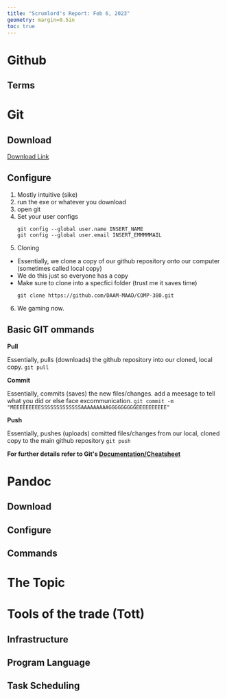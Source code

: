 ```yaml
---
title: "Scrumlord's Report: Feb 6, 2023"
geometry: margin=0.5in
toc: true
---
```



# Github

## Terms


##

# Git

## Download

[Download Link](https://git-scm.com/downloads)

## Configure

1. Mostly intuitive (sike)
2. run the exe or whatever you download
3. open git
4. Set your user configs
    ```
    git config --global user.name INSERT_NAME
    git config --global user.email INSERT_EMMMMMAIL
    ```
5. Cloning
  - Essentially, we clone a copy of our github repository onto our computer (sometimes called local copy)
  - We do this just so everyone has a copy
  - Make sure to clone into a specfici folder (trust me it saves time)
    ```
    git clone https://github.com/DAAM-MAAD/COMP-380.git
    ```
6. We gaming now.


## Basic GIT ommands 

**Pull**

Essentially, pulls (downloads) the github repository into our cloned, local copy.
    ````
    git pull
    ````
    
**Commit**

Essentially, commits (saves) the new files/changes. add a meesage to tell what you did or else face excommunication.
    ```
    git commit -m "MEEEEEEEEESSSSSSSSSSSSSAAAAAAAAAGGGGGGGGGEEEEEEEEEE"
    ```

**Push**

Essentially, pushes (uploads) comitted files/changes from our local, cloned copy to the main github repository
    ```
    git push
    ```

**For further details refer to Git's [Documentation/Cheatsheet](https://training.github.com/downloads/github-git-cheat-sheet/)**



# Pandoc

## Download


## Configure


## Commands


# The Topic



# Tools of the trade (Tott)

## Infrastructure 

## Program Language

## Task Scheduling

##
